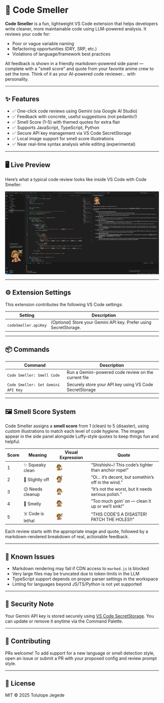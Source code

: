 # 🧼 Code Smeller

**Code Smeller** is a fun, lightweight VS Code extension that helps developers write cleaner, more maintainable code using LLM-powered analysis. It reviews your code for:

- Poor or vague variable naming
- Refactoring opportunities (DRY, SRP, etc.)
- Violations of language/framework best practices

All feedback is shown in a friendly markdown-powered side panel — complete with a "smell score" and quote from your favorite anime crew to set the tone. Think of it as your AI-powered code reviewer... with personality.

---

## ✨ Features

- ✅ One-click code reviews using Gemini (via Google AI Studio)
- ✅ Feedback with concrete, useful suggestions (not pedantic!)
- ✅ Smell Score (1–5) with themed quotes for extra flair
- ✅ Supports JavaScript, TypeScript, Python
- ✅ Secure API key management via VS Code SecretStorage
- ✅ Local image support for smell score illustrations
- ✅ Near real-time syntax analysis while editing (experimental)

---

## 🖥️ Live Preview

Here’s what a typical code review looks like inside VS Code with Code Smeller:

![Code Smeller in Action](resources/codesmellerscreenshot.png)

---

## ⚙️ Extension Settings

This extension contributes the following VS Code settings:

| Setting              | Description                                                         |
| -------------------- | ------------------------------------------------------------------- |
| `codeSmeller.apiKey` | _(Optional)_ Store your Gemini API key. Prefer using SecretStorage. |

---

## 📦 Commands

| Command                            | Description                                             |
| ---------------------------------- | ------------------------------------------------------- |
| `Code Smeller: Smell Code`         | Run a Gemini-powered code review on the current file    |
| `Code Smeller: Set Gemini API Key` | Securely store your API key using VS Code SecretStorage |

---

## 🖼️ Smell Score System

Code Smeller assigns a **smell score** from 1 (clean) to 5 (disaster), using custom illustrations to match each level of code hygiene. The images appear in the side panel alongside Luffy-style quotes to keep things fun and helpful.

| Score | Meaning           | Visual Expression                         | Quote                                                |
| ----- | ----------------- | ----------------------------------------- | ---------------------------------------------------- |
| 1     | ✨ Squeaky clean  | <img src="resources/img1.png" width="24"> | “Shishishi~! This code’s tighter than anchor rope!”  |
| 2     | 🧐 Slightly off   | <img src="resources/img2.png" width="24"> | “Oi... it’s decent, but somethin’s off in the wind.” |
| 3     | 😐 Needs cleanup  | <img src="resources/img3.png" width="24"> | “It’s not the worst, but it needs serious polish.”   |
| 4     | 🤢 Smelly         | <img src="resources/img4.png" width="24"> | “Too much goin’ on — clean it up or we’ll sink!”     |
| 5     | ☠️ Code is lethal | <img src="resources/img5.png" width="24"> | “THIS CODE’S A DISASTER! PATCH THE HOLES!!”          |

Each review starts with the appropriate image and quote, followed by a markdown-rendered breakdown of real, actionable feedback.

---

## 🐞 Known Issues

- Markdown rendering may fail if CDN access to `marked.js` is blocked
- Very large files may be truncated due to token limits in the LLM
- TypeScript support depends on proper parser settings in the workspace
- Linting for languages beyond JS/TS/Python is not yet supported

---

## 🔐 Security Note

Your Gemini API key is stored securely using [VS Code SecretStorage](https://code.visualstudio.com/api/references/vscode-api#SecretStorage). You can update or remove it anytime via the Command Palette.

---

## 🤝 Contributing

PRs welcome! To add support for a new language or smell detection style, open an issue or submit a PR with your proposed config and review prompt style.

---

## 📜 License

MIT © 2025 Tolulope Jegede
